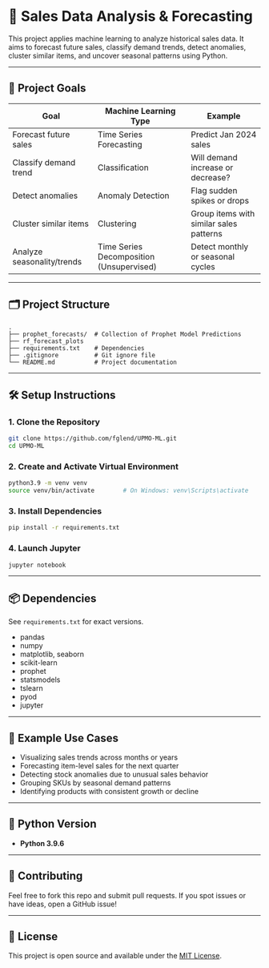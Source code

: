 # 🧠 Sales Data Analysis & Forecasting

This project applies machine learning to analyze historical sales data. It aims to forecast future sales, classify demand trends, detect anomalies, cluster similar items, and uncover seasonal patterns using Python.

---

## 📌 Project Goals

| Goal                        | Machine Learning Type                       | Example                                 |
|-----------------------------|---------------------------------------------|-----------------------------------------|
| Forecast future sales       | Time Series Forecasting                     | Predict Jan 2024 sales                  |
| Classify demand trend       | Classification                              | Will demand increase or decrease?       |
| Detect anomalies            | Anomaly Detection                           | Flag sudden spikes or drops             |
| Cluster similar items       | Clustering                                  | Group items with similar sales patterns |
| Analyze seasonality/trends  | Time Series Decomposition (Unsupervised)    | Detect monthly or seasonal cycles       |

---

## 🗂 Project Structure

```
.
├── prophet_forecasts/  # Collection of Prophet Model Predictions
├── rf_forecast_plots
├── requirements.txt    # Dependencies
├── .gitignore          # Git ignore file
└── README.md           # Project documentation
```

---

## 🛠️ Setup Instructions

### 1. Clone the Repository
```bash
git clone https://github.com/fglend/UPMO-ML.git
cd UPMO-ML
```

### 2. Create and Activate Virtual Environment
```bash
python3.9 -m venv venv
source venv/bin/activate        # On Windows: venv\Scripts\activate
```

### 3. Install Dependencies
```bash
pip install -r requirements.txt
```

### 4. Launch Jupyter
```bash
jupyter notebook
```

---

## 📦 Dependencies

See `requirements.txt` for exact versions.

- pandas
- numpy
- matplotlib, seaborn
- scikit-learn
- prophet
- statsmodels
- tslearn
- pyod
- jupyter

---

## 🧪 Example Use Cases

- Visualizing sales trends across months or years
- Forecasting item-level sales for the next quarter
- Detecting stock anomalies due to unusual sales behavior
- Grouping SKUs by seasonal demand patterns
- Identifying products with consistent growth or decline

---

## 🐍 Python Version

- **Python 3.9.6**

---

## 🤝 Contributing

Feel free to fork this repo and submit pull requests.
If you spot issues or have ideas, open a GitHub issue!

---

## 📄 License

This project is open source and available under the [MIT License](LICENSE).
